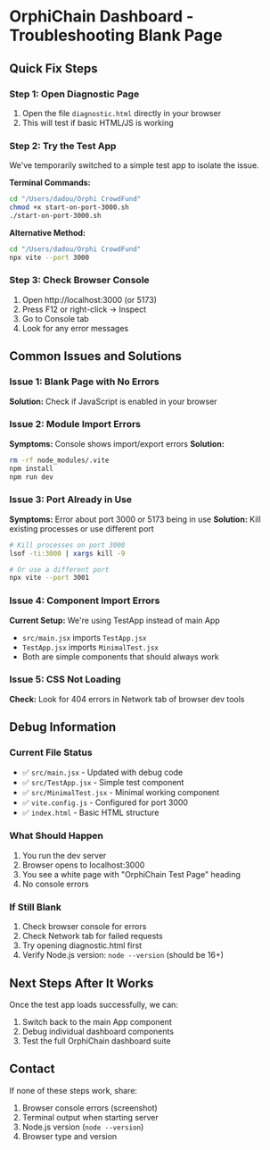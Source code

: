 # OrphiChain Dashboard - Troubleshooting Blank Page

## Quick Fix Steps

### Step 1: Open Diagnostic Page
1. Open the file `diagnostic.html` directly in your browser
2. This will test if basic HTML/JS is working

### Step 2: Try the Test App
We've temporarily switched to a simple test app to isolate the issue.

**Terminal Commands:**
```zsh
cd "/Users/dadou/Orphi CrowdFund"
chmod +x start-on-port-3000.sh
./start-on-port-3000.sh
```

**Alternative Method:**
```zsh
cd "/Users/dadou/Orphi CrowdFund"
npx vite --port 3000
```

### Step 3: Check Browser Console
1. Open http://localhost:3000 (or 5173)
2. Press F12 or right-click → Inspect
3. Go to Console tab
4. Look for any error messages

## Common Issues and Solutions

### Issue 1: Blank Page with No Errors
**Solution:** Check if JavaScript is enabled in your browser

### Issue 2: Module Import Errors
**Symptoms:** Console shows import/export errors
**Solution:** 
```zsh
rm -rf node_modules/.vite
npm install
npm run dev
```

### Issue 3: Port Already in Use
**Symptoms:** Error about port 3000 or 5173 being in use
**Solution:** Kill existing processes or use different port
```zsh
# Kill processes on port 3000
lsof -ti:3000 | xargs kill -9

# Or use a different port
npx vite --port 3001
```

### Issue 4: Component Import Errors
**Current Setup:** We're using TestApp instead of main App
- `src/main.jsx` imports `TestApp.jsx`
- `TestApp.jsx` imports `MinimalTest.jsx`
- Both are simple components that should always work

### Issue 5: CSS Not Loading
**Check:** Look for 404 errors in Network tab of browser dev tools

## Debug Information

### Current File Status
- ✅ `src/main.jsx` - Updated with debug code
- ✅ `src/TestApp.jsx` - Simple test component
- ✅ `src/MinimalTest.jsx` - Minimal working component
- ✅ `vite.config.js` - Configured for port 3000
- ✅ `index.html` - Basic HTML structure

### What Should Happen
1. You run the dev server
2. Browser opens to localhost:3000
3. You see a white page with "OrphiChain Test Page" heading
4. No console errors

### If Still Blank
1. Check browser console for errors
2. Check Network tab for failed requests
3. Try opening diagnostic.html first
4. Verify Node.js version: `node --version` (should be 16+)

## Next Steps After It Works
Once the test app loads successfully, we can:
1. Switch back to the main App component
2. Debug individual dashboard components
3. Test the full OrphiChain dashboard suite

## Contact
If none of these steps work, share:
1. Browser console errors (screenshot)
2. Terminal output when starting server
3. Node.js version (`node --version`)
4. Browser type and version
